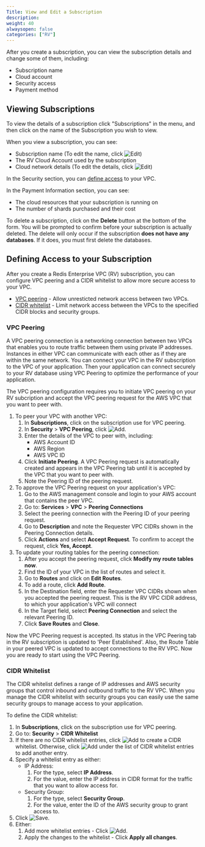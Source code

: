 ```yaml
---
Title: View and Edit a Subscription
description: 
weight: 40
alwaysopen: false
categories: ["RV"]
---
```

After you create a subscription, you can view the subscription details and
change some of them, including:

- Subscription name
- Cloud account
- Security access
- Payment method

## Viewing Subscriptions

To view the details of a subscription click "Subscriptions" in the menu,
and then click on the name of the Subscription you wish to view.

When you view a subscription, you can see:

- Subscription name (To edit the name, click ![Edit](/images/rv/icon_edit.png "Edit"))
- The RV Cloud Account used by the subscription
- Cloud network details (To edit the details, click ![Edit](/images/rv/icon_edit.png "Edit"))

In the Security section, you can [define access](#defining-access-to-your-subscription)
to your VPC.

In the Payment Information section, you can see:

- The cloud resources that your subscription is running on
- The number of shards purchased and their cost

To delete a subscription, click on the **Delete** button at the bottom
of the form. You will be prompted to confirm before your subscription is
actually deleted. The delete will only occur if the subscription **does
not have any databases**. If it does, you must first delete the
databases.

## Defining Access to your Subscription

After you create a Redis Enterprise VPC (RV) subscription, you can configure VPC
peering and a CIDR whitelist to allow more secure access to your VPC.

- [VPC peering](https://docs.aws.amazon.com/vpc/latest/peering/what-is-vpc-peering.html) -
    Allow unresticted network access between two VPCs.
- [CIDR whitelist](https://docs.aws.amazon.com/vpc/latest/peering/peering-configurations-partial-access.html) -
    Limit network access between the VPCs to the specified CIDR blocks and security groups.

### VPC Peering

A VPC peering connection is a networking connection between two VPCs that enables you
to route traffic between them using private IP addresses. Instances in either VPC can
communicate with each other as if they are within the same network. You can connect your
VPC in the RV subscription to the VPC of your application. Then your application can
connect securely to your RV database using VPC Peering to optimize the performance of your application.

The VPC peering configuration requires you to initiate VPC peering on your RV subcription
and accept the VPC peering request for the AWS VPC that you want to peer with.

1. To peer your VPC with another VPC:
    1. In **Subscriptions**, click on the subscription use for VPC peering.
    1. In **Security** > **VPC Peering**, click ![Add](/images/rs/icon_add.png "Add").
    1. Enter the details of the VPC to peer with, including:
        - AWS Account ID
        - AWS Region
        - AWS VPC ID
    1. Click **Initiate Peering**.
        A VPC Peering request is automatically created and appears in the VPC Peering tab until
        it is accepted by the VPC that you want to peer with.
    1. Note the Peering ID of the peering request.
1. To approve the VPC Peering request on your application's VPC:
    1. Go to the AWS management console and login to your AWS account that contains the peer VPC.
    1. Go to: **Services** > **VPC** > **Peering Connections**
    1. Select the peering connection with the Peering ID of your peering request.
    1. Go to **Description** and note the Requester VPC CIDRs shown in the Peering Connection details.
    1. Click **Actions** and select **Accept Request**.
        To confirm to accept the request, click **Yes, Accept**.
1. To update your routing tables for the peering connection:
    1. After you accept the peering request, click **Modify my route tables now**.
    1. Find the ID of your VPC in the list of routes and select it.
    1. Go to **Routes** and click on **Edit Routes**.
    1. To add a route, click **Add Route**.
    1. In the Destination field, enter the Requester VPC CIDRs shown when you accepted the peering request.
        This is the RV VPC CIDR address, to which your application's VPC will connect
    1. In the Target field, select **Peering Connection** and select the relevant Peering ID.
    1. Click **Save Routes** and **Close**.

Now the VPC Peering request is accepted. Its status in the VPC Peering tab in the RV subscription is updated to 'Peer Established'.
Also, the Route Table in your peered VPC is updated to accept connections to the RV VPC. Now you are ready to start using the VPC Peering.

### CIDR Whitelist

The CIDR whitelist defines a range of IP addresses and AWS security groups that control inbound
and outbound traffic to the RV VPC. When you manage the CIDR whitelist with security groups you
can easily use the same security groups to manage access to your application.

To define the CIDR whitelist:

1. In **Subscriptions**, click on the subscription use for VPC peering.
1. Go to: **Security** > **CIDR Whitelist**
1. If there are no CIDR whitelist entries, click ![Add](/images/rs/icon_add.png "Add")
   to create a CIDR whitelist. Otherwise, click ![Add](/images/rs/icon_add.png "Add")
   under the list of CIDR whitelist entries to add another entry.
1. Specify a whitelist entry as either:
    - IP Address:
        1. For the type, select **IP Address**.
        1. For the value, enter the IP address in CIDR format for the traffic that
            you want to allow access for.
    - Security Group:
        1. For the type, select **Security Group**.
        1. For the value, enter the ID of the AWS security group to grant access to.
1. Click ![Save](/images/rv/icon_save.png "Save").
1. Either:
   1. Add more whitelist entries - Click ![Add](/images/rs/icon_add.png "Add").
   1. Apply the changes to the whitelist - Click **Apply all changes**.
